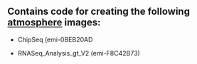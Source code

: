Contains code for creating the following <a href="https://atmo.iplantcollaborative.org/" title="atmosphere"> atmosphere</a> images:
-----------------------------------------------------------


+ ChipSeq (emi-0BEB20AD

+ RNASeq_Analysis_gt_V2 (emi-F8C42B73)


